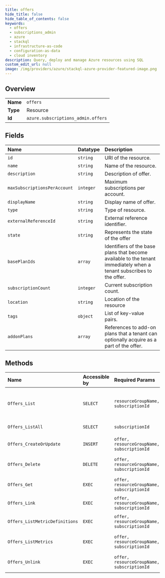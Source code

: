 ```yaml
---
title: offers
hide_title: false
hide_table_of_contents: false
keywords:
  - offers
  - subscriptions_admin
  - azure    
  - stackql
  - infrastructure-as-code
  - configuration-as-data
  - cloud inventory
description: Query, deploy and manage Azure resources using SQL
custom_edit_url: null
image: /img/providers/azure/stackql-azure-provider-featured-image.png
---
```

  
    

## Overview
<table><tbody>
<tr><td><b>Name</b></td><td><code>offers</code></td></tr>
<tr><td><b>Type</b></td><td>Resource</td></tr>
<tr><td><b>Id</b></td><td><code>azure.subscriptions_admin.offers</code></td></tr>
</tbody></table>

## Fields
| Name | Datatype | Description |
|:-----|:---------|:------------|
| `id` | `string` | URI of the resource. |
| `name` | `string` | Name of the resource. |
| `description` | `string` | Description of offer. |
| `maxSubscriptionsPerAccount` | `integer` | Maximum subscriptions per account. |
| `displayName` | `string` | Display name of offer. |
| `type` | `string` | Type of resource. |
| `externalReferenceId` | `string` | External reference identifier. |
| `state` | `string` | Represents the state of the offer |
| `basePlanIds` | `array` | Identifiers of the base plans that become available to the tenant immediately when a tenant subscribes to the offer. |
| `subscriptionCount` | `integer` | Current subscription count. |
| `location` | `string` | Location of the resource |
| `tags` | `object` | List of key-value pairs. |
| `addonPlans` | `array` | References to add-on plans that a tenant can optionally acquire as a part of the offer. |
## Methods
| Name | Accessible by | Required Params | Description |
|:-----|:--------------|:----------------|:------------|
| `Offers_List` | `SELECT` | `resourceGroupName, subscriptionId` | Get the list of offers under a resource group. |
| `Offers_ListAll` | `SELECT` | `subscriptionId` | Get the list of offers. |
| `Offers_CreateOrUpdate` | `INSERT` | `offer, resourceGroupName, subscriptionId` | Create or update the offer. |
| `Offers_Delete` | `DELETE` | `offer, resourceGroupName, subscriptionId` | Delete the specified offer. |
| `Offers_Get` | `EXEC` | `offer, resourceGroupName, subscriptionId` | Get the specified offer. |
| `Offers_Link` | `EXEC` | `offer, resourceGroupName, subscriptionId` | Links a plan to an offer. |
| `Offers_ListMetricDefinitions` | `EXEC` | `offer, resourceGroupName, subscriptionId` | Get the metric definitions. |
| `Offers_ListMetrics` | `EXEC` | `offer, resourceGroupName, subscriptionId` | Get the offer metrics. |
| `Offers_Unlink` | `EXEC` | `offer, resourceGroupName, subscriptionId` | Unlink a plan from an offer. |
